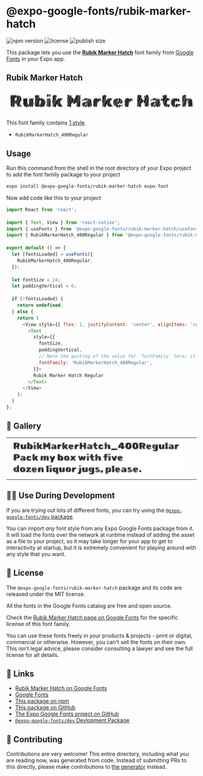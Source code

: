 # @expo-google-fonts/rubik-marker-hatch

![npm version](https://flat.badgen.net/npm/v/@expo-google-fonts/rubik-marker-hatch)
![license](https://flat.badgen.net/github/license/expo/google-fonts)
![publish size](https://flat.badgen.net/packagephobia/install/@expo-google-fonts/rubik-marker-hatch)

This package lets you use the [**Rubik Marker Hatch**](https://fonts.google.com/specimen/Rubik+Marker+Hatch) font family from [Google Fonts](https://fonts.google.com/) in your Expo app.

## Rubik Marker Hatch

![Rubik Marker Hatch](./font-family.png)

This font family contains [1 style](#-gallery).

- `RubikMarkerHatch_400Regular`

## Usage

Run this command from the shell in the root directory of your Expo project to add the font family package to your project
```sh
expo install @expo-google-fonts/rubik-marker-hatch expo-font
```

Now add code like this to your project
```js
import React from 'react';

import { Text, View } from 'react-native';
import { useFonts } from '@expo-google-fonts/rubik-marker-hatch/useFonts';
import { RubikMarkerHatch_400Regular } from '@expo-google-fonts/rubik-marker-hatch/400Regular';

export default () => {
  let [fontsLoaded] = useFonts({
    RubikMarkerHatch_400Regular,
  });

  let fontSize = 24;
  let paddingVertical = 6;

  if (!fontsLoaded) {
    return undefined;
  } else {
    return (
      <View style={{ flex: 1, justifyContent: 'center', alignItems: 'center' }}>
        <Text
          style={{
            fontSize,
            paddingVertical,
            // Note the quoting of the value for `fontFamily` here; it expects a string!
            fontFamily: 'RubikMarkerHatch_400Regular',
          }}>
          Rubik Marker Hatch Regular
        </Text>
      </View>
    );
  }
};

```

## 🔡 Gallery


||||
|-|-|-|
|![RubikMarkerHatch_400Regular](./RubikMarkerHatch_400Regular.ttf.png)||||


## 👩‍💻 Use During Development

If you are trying out lots of different fonts, you can try using the [`@expo-google-fonts/dev` package](https://github.com/expo/google-fonts/tree/master/font-packages/dev#readme).

You can import *any* font style from any Expo Google Fonts package from it. It will load the fonts
over the network at runtime instead of adding the asset as a file to your project, so it may take longer
for your app to get to interactivity at startup, but it is extremely convenient
for playing around with any style that you want.

## 📖 License

The `@expo-google-fonts/rubik-marker-hatch` package and its code are released under the MIT license.

All the fonts in the Google Fonts catalog are free and open source.

Check the [Rubik Marker Hatch page on Google Fonts](https://fonts.google.com/specimen/Rubik+Marker+Hatch) for the specific license of this font family.

You can use these fonts freely in your products & projects - print or digital, commercial or otherwise. However, you can't sell the fonts on their own. This isn't legal advice, please consider consulting a lawyer and see the full license for all details.

## 🔗 Links

- [Rubik Marker Hatch on Google Fonts](https://fonts.google.com/specimen/Rubik+Marker+Hatch)
- [Google Fonts](https://fonts.google.com/)
- [This package on npm](https://www.npmjs.com/package/@expo-google-fonts/rubik-marker-hatch)
- [This package on GitHub](https://github.com/expo/google-fonts/tree/master/font-packages/rubik-marker-hatch)
- [The Expo Google Fonts project on GitHub](https://github.com/expo/google-fonts)
- [`@expo-google-fonts/dev` Devlopment Package](https://github.com/expo/google-fonts/tree/master/font-packages/dev)

## 🤝 Contributing

Contributions are very welcome! This entire directory, including what you are reading now, was generated from code. Instead of submitting PRs to this directly, please make contributions to [the generator](https://github.com/expo/google-fonts/tree/master/packages/generator) instead.
